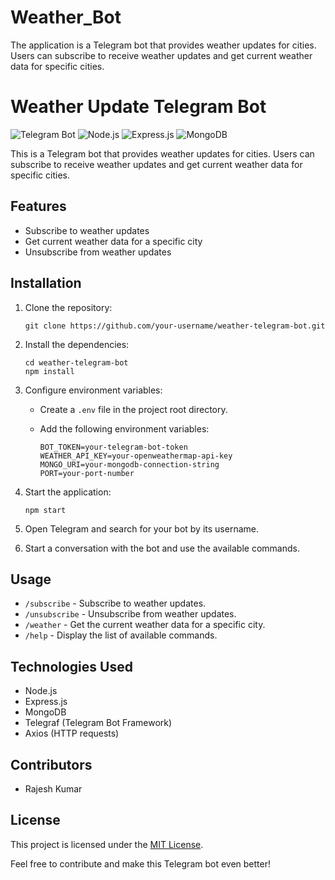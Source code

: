 # Weather_Bot
The application is a Telegram bot that provides weather updates for cities. Users can subscribe to receive weather updates and get current weather data for specific cities.

# Weather Update Telegram Bot

![Telegram Bot](https://img.shields.io/badge/Telegram-Bot-blue)
![Node.js](https://img.shields.io/badge/Node.js-Backend-green)
![Express.js](https://img.shields.io/badge/Express.js-Framework-orange)
![MongoDB](https://img.shields.io/badge/MongoDB-Database-red)

This is a Telegram bot that provides weather updates for cities. Users can subscribe to receive weather updates and get current weather data for specific cities.

## Features

- Subscribe to weather updates
- Get current weather data for a specific city
- Unsubscribe from weather updates

## Installation

1. Clone the repository:

   ```shell
   git clone https://github.com/your-username/weather-telegram-bot.git
   ```

2. Install the dependencies:

   ```shell
   cd weather-telegram-bot
   npm install
   ```

3. Configure environment variables:

   - Create a `.env` file in the project root directory.
   - Add the following environment variables:

     ```dotenv
     BOT_TOKEN=your-telegram-bot-token
     WEATHER_API_KEY=your-openweathermap-api-key
     MONGO_URI=your-mongodb-connection-string
     PORT=your-port-number
     ```

4. Start the application:

   ```shell
   npm start
   ```

5. Open Telegram and search for your bot by its username.
6. Start a conversation with the bot and use the available commands.

## Usage

- `/subscribe` - Subscribe to weather updates.
- `/unsubscribe` - Unsubscribe from weather updates.
- `/weather` - Get the current weather data for a specific city.
- `/help` - Display the list of available commands.

## Technologies Used

- Node.js
- Express.js
- MongoDB
- Telegraf (Telegram Bot Framework)
- Axios (HTTP requests)

## Contributors

- Rajesh Kumar

## License

This project is licensed under the [MIT License](LICENSE).

Feel free to contribute and make this Telegram bot even better!
